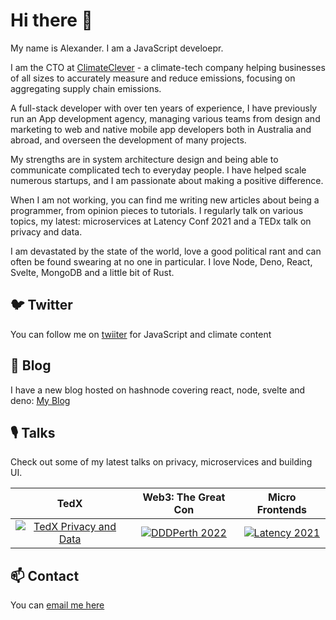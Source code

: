 # Hi there 👋

My name is Alexander. I am a JavaScript develoepr.

I am the CTO at <a href="https://www.climateclever.org">ClimateClever</a> - a climate-tech company helping businesses of all sizes to accurately measure and reduce emissions, focusing on aggregating supply chain emissions.

A full-stack developer with over ten years of experience, I have previously run an App development agency, managing various teams from design and marketing to web and native mobile app developers both in Australia and abroad, and overseen the development of many projects. 

My strengths are in system architecture design and being able to communicate complicated tech to everyday people. I have helped scale numerous startups, and I am passionate about making a positive difference. 

When I am not working, you can find me writing new articles about being a programmer, from opinion pieces to tutorials. I regularly talk on various topics, my latest: microservices at Latency Conf 2021 and a TEDx talk on privacy and data.

I am devastated by the state of the world, love a good political rant and can often be found swearing at no one in particular. I love Node, Deno, React, Svelte, MongoDB and a little bit of Rust.

## 🐦 Twitter

You can follow me on <a href="https://twitter.com/alexanderKaran_">twiiter</a> for JavaScript and climate content

## 📰 Blog 

I have a new blog hosted on hashnode covering react, node, svelte and deno: <a href="https://blog.alexanderkaran.com/">My Blog</a>

## 🎙 Talks

Check out some of my latest talks on privacy, microservices and building UI.

| TedX | Web3: The Great Con | Micro Frontends |
| :--: | :--: | :--: |
| [![TedX Privacy and Data](http://img.youtube.com/vi/uG7kmUomXog/0.jpg)](http://www.youtube.com/watch?v=uG7kmUomXog "TedX Privacy and Data") | [![DDDPerth 2022](https://img.youtube.com/vi/S-fRhCTiJys/0.jpg)](https://www.youtube.com/watch?v=S-fRhCTiJys "DDDPerth 2022") | [![Latency 2021](http://img.youtube.com/vi/yDjTcBKXKDE/0.jpg)](http://www.youtube.com/watch?v=yDjTcBKXKDE "Latency 2021") |

## 📫 Contact 

You can <a href="mailto:tech@alexanderkaran.com">email me here</a>

